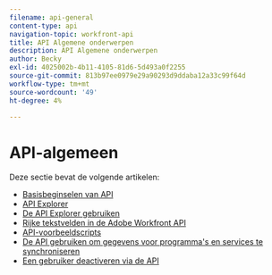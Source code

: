 ```yaml
---
filename: api-general
content-type: api
navigation-topic: workfront-api
title: API Algemene onderwerpen
description: API Algemene onderwerpen
author: Becky
exl-id: 4025002b-4b11-4105-81d6-5d493a0f2255
source-git-commit: 813b97ee0979e29a90293d9ddaba12a33c99f64d
workflow-type: tm+mt
source-wordcount: '49'
ht-degree: 4%

---
```



# API-algemeen

Deze sectie bevat de volgende artikelen:

* [Basisbeginselen van API](../../wf-api/general/api-basics.md)
* [API Explorer](../../wf-api/general/api-explorer.md)
* [De API Explorer gebruiken](../../wf-api/general/using-api-explorer.md)
* [Rijke tekstvelden in de Adobe Workfront API](../../wf-api/general/rich-text-field-api.md)
* [API-voorbeeldscripts](../../wf-api/general/api-example-scripts.md)
* [De API gebruiken om gegevens voor programma&#39;s en services te synchroniseren](../../wf-api/general/api-sync-data.md)
* [Een gebruiker deactiveren via de API](../../wf-api/general/deactivate-user-api.md)
<!--
* [Projects API](../../wf-api/general/projects-api.md)
-->
